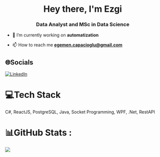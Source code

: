 <h1 align="center">Hey there, I'm Ezgi</h1>
<h3 align="center">Data Analyst and MSc in Data Science</h3>

- 🔭 I’m currently working on **automatization**

- 📫 How to reach me **egemen.capacioglu@gmail.com**


## 🌐Socials
[![LinkedIn](https://img.shields.io/badge/LinkedIn-%230077B5.svg?logo=linkedin&logoColor=white)](https://linkedin.com/in/egemencpcgl)

# 💻Tech Stack
C#, ReactJS, PostgreSQL, Java, Socket Programming, WPF, .Net, RestAPI
# 📊GitHub Stats :
![](https://github-readme-stats.vercel.app/api?username=egemencpcgl&theme=ayu-mirage&hide_border=false&include_all_commits=false&count_private=false)<br/>
